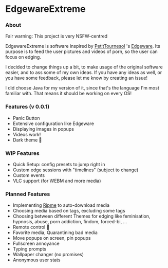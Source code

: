 # EdgewareExtreme

### About
Fair warning: This project is very NSFW-centred

EdgewareExtreme is software inspired by [PetitTournesol](https://github.com/PetitTournesol) 's [Edgeware](https://github.com/PetitTournesol/Edgeware).
Its purpose is to feed the user pictures and videos of porn, so the user can focus on edging.

I decided to change things up a bit, to make usage of the original software easier, and to ass some of my own ideas. 
If you have any ideas as well, or you have some feedback, please let me know by creating an issue!

I did choose Java for my version of it, since that's the language I'm most familiar with. That means it should be working on every OS!

### Features (v 0.0.1)
- Panic Button
- Extensive configuration like Edgeware
- Displaying images in popups
- Videos work!
- Dark theme 🌚

### WIP Features
- Quick Setup: config presets to jump right in
- Custom edge sessions with "timelines" (subject to change)
- Custom events
- VLC support (for WEBM and more media)

### Planned Features
- Implementing [Ripme](https://github.com/RipMeApp/ripme) to auto-download media
- Choosing media based on tags, excluding some tags
- Choosing between different Themes for edging like feminisation, hypnosis, abuse, porn addiction, findom, forced-bi, ...
- Remote control 👀
- Favorite media, Quarantining bad media
- Move popups on screen, pin popups
- Fullscreen annoyance
- Typing prompts
- Wallpaper changer (no promises)
- Anonymous user stats